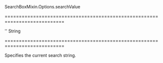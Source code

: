 <!--id-->SearchBoxMixin.Options.searchValue<!--/id-->
===========================================================================
<!--default-->''<!--/default-->
<!--type-->String<!--/type-->
===========================================================================

<!--shortDescription-->
Specifies the current search string.
<!--/shortDescription-->

<!--fullDescription-->

<!--/fullDescription-->
